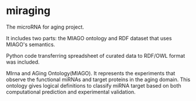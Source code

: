 # miraging
The microRNA for aging project.

It includes two parts: the MIAGO ontology and RDF dataset that uses MIAGO's semantics.

Python code transferring spreadsheet of curated data to RDF/OWL format was included.

MIrna and AGing Ontology(MIAGO).  It represents the experiments that observe the functional miRNAs and target proteins in the aging domain. This ontology gives logical definitions to classify miRNA target based on both computational prediction and experimental validation.
